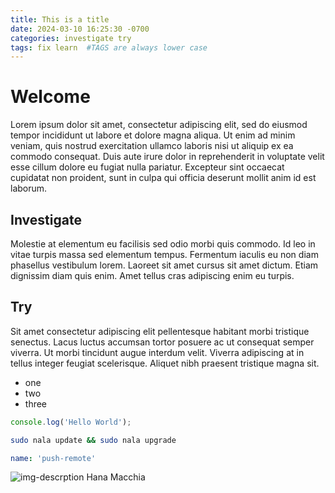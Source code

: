 ```yaml
---
title: This is a title
date: 2024-03-10 16:25:30 -0700
categories: investigate try
tags: fix learn  #TAGS are always lower case
---
```


# Welcome

Lorem ipsum dolor sit amet, consectetur adipiscing elit, sed do eiusmod tempor incididunt ut labore et dolore magna aliqua. Ut enim ad minim veniam, quis nostrud exercitation ullamco laboris nisi ut aliquip ex ea commodo consequat. Duis aute irure dolor in reprehenderit in voluptate velit esse cillum dolore eu fugiat nulla pariatur. Excepteur sint occaecat cupidatat non proident, sunt in culpa qui officia deserunt mollit anim id est laborum.

## Investigate
Molestie at elementum eu facilisis sed odio morbi quis commodo. Id leo in vitae turpis massa sed elementum tempus. Fermentum iaculis eu non diam phasellus vestibulum lorem. Laoreet sit amet cursus sit amet dictum. Etiam dignissim diam quis enim. Amet tellus cras adipiscing enim eu turpis.

## Try
Sit amet consectetur adipiscing elit pellentesque habitant morbi tristique senectus. Lacus luctus accumsan tortor posuere ac ut consequat semper viverra. Ut morbi tincidunt augue interdum velit. Viverra adipiscing at in tellus integer feugiat scelerisque. Aliquet nibh praesent tristique magna sit.

* one
* two
* three

```javascript
console.log('Hello World');
```

```bash
sudo nala update && sudo nala upgrade
```

```yml
name: 'push-remote'
```

![img-descrption](https://pbs.twimg.com/media/FxOEl1aaQAAnZuQ.jpg:large) Hana Macchia


